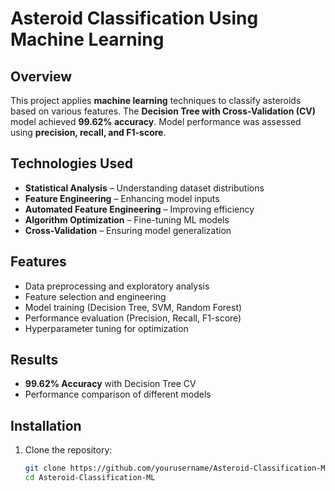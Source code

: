 # Asteroid Classification Using Machine Learning  

## Overview  
This project applies **machine learning** techniques to classify asteroids based on various features. The **Decision Tree with Cross-Validation (CV)** model achieved **99.62% accuracy**. Model performance was assessed using **precision, recall, and F1-score**.  

## Technologies Used  
- **Statistical Analysis** – Understanding dataset distributions  
- **Feature Engineering** – Enhancing model inputs  
- **Automated Feature Engineering** – Improving efficiency  
- **Algorithm Optimization** – Fine-tuning ML models  
- **Cross-Validation** – Ensuring model generalization  

## Features  
- Data preprocessing and exploratory analysis  
- Feature selection and engineering  
- Model training (Decision Tree, SVM, Random Forest)  
- Performance evaluation (Precision, Recall, F1-score)  
- Hyperparameter tuning for optimization  

## Results  
- **99.62% Accuracy** with Decision Tree CV  
- Performance comparison of different models  

## Installation  
1. Clone the repository:  
   ```bash
   git clone https://github.com/yourusername/Asteroid-Classification-ML.git
   cd Asteroid-Classification-ML
